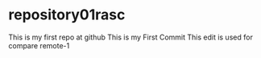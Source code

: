 # repository01rasc
This is my first repo at github
This is my First Commit
This edit is used for compare remote-1
